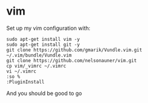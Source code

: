 # vim

Set up my vim configuration with: 

```shell
sudo apt-get install vim -y
sudo apt-get install git -y 
git clone https://github.com/gmarik/Vundle.vim.git ~/.vim/bundle/Vundle.vim
git clone https://github.com/nelsonauner/vim.git
cp vim/_vimrc ~/.vimrc
vi ~/.vimrc
:so %
:PluginInstall
```

And you should be good to go
